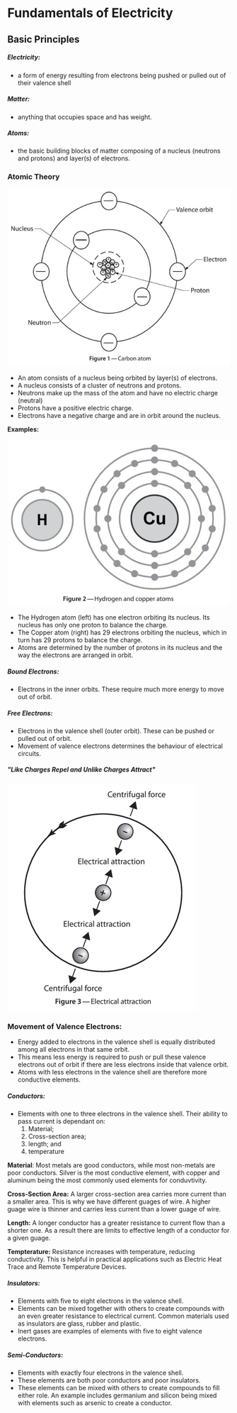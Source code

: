 # Fundamentals of Electricity

## Basic Principles

##### **Electricity:**  
- a form of energy resulting from electrons being pushed or pulled out of their valence shell
##### **Matter:** 
- anything that occupies space and has weight.
##### **Atoms:** 
- the basic building blocks of matter composing of a nucleus (neutrons and protons) and layer(s) of electrons.

### Atomic Theory

![Atomic Theory](images/atomic-theory.jpg)

- An atom consists of a nucleus being orbited by layer(s) of electrons.
- A nucleus consists of a cluster of neutrons and protons.
- Neutrons make up the mass of the atom and have no electric charge (neutral)
- Protons have a positive electric charge.
- Electrons have a negative charge and are in orbit around the nucleus.

**Examples:**

![Hydrogen and Copper Atoms](images/hydrogen-and-copper.jpg)

- The Hydrogen atom (left) has one electron orbiting its nucleus. Its nucleus has only one proton to balance the charge.
- The Copper atom (right) has 29 electrons orbiting the nucleus, which in turn has 29 protons to balance the charge.
- Atoms are determined by the number of protons in its nucleus and the way the electrons are arranged in orbit.

##### **Bound Electrons:**
- Electrons in the inner orbits. These require much more energy to move out of orbit.
##### **Free Electrons:**
- Electrons in the valence shell (outer orbit). These can be pushed or pulled out of orbit.
- Movement of valence electrons determines the behaviour of electrical circuits.

##### **"Like Charges Repel and Unlike Charges Attract"**
![Attraction of Charges](images/attraction.png)

### **Movement of Valence Electrons:**
- Energy added to electrons in the valence shell is equally distributed among all electrons in that same orbit.
- This means less energy is required to push or pull these valence electrons out of orbit if there are less electrons inside that valence orbit.
- Atoms with less electrons in the valence shell are therefore more conductive elements.

##### **Conductors:**
- Elements with one to three electrons in the valence shell. Their ability to pass current is dependant on:
	1. Material;
	2. Cross-section area;
	3. length; and
	4. temperature

**Material**: Most metals are good conductors, while most non-metals are poor conductors. Silver is the most conductive element, with copper and aluminum being the most commonly used elements for conduvtivity.

**Cross-Section Area:** A larger cross-section area carries more current than a smaller area. This is why we have different guages of wire. A higher guage wire is thinner and carries less current than a lower guage of wire.

**Length:** A longer conductor has a greater resistance to current flow than a shorter one. As a result there are limits to effective length of a conductor for a given guage.

**Tempterature:** Resistance increases with temperature, reducing conductivity. This is helpful in practical applications such as Electric Heat Trace and Remote Temperature Devices.

##### **Insulators:**
- Elements with five to eight electrons in the valence shell.
- Elements can be mixed together with others to create compounds with an even greater resistance to electrical current. Common materials used as insulators are glass, rubber and plastic. 
- Inert gases are examples of elements with five to eight valence electrons.

##### **Semi-Conductors:**
- Elements with exactly four electrons in the valence shell.
- These elements are both poor conductors and poor insulators.
- These elements can be mixed with others to create compounds to fill either role. An example includes germanium and silicon being mixed with elements such as arsenic to create a conductor.